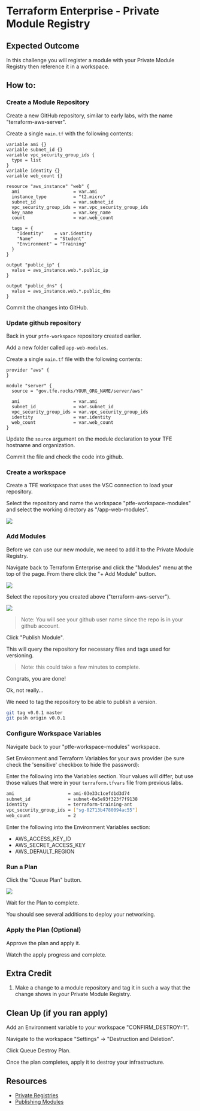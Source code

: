 # Terraform Enterprise - Private Module Registry

## Expected Outcome

In this challenge you will register a module with your Private Module Registry then reference it in a workspace.

## How to:

### Create a Module Repository

Create a new GitHub repository, similar to early labs, with the name "terraform-aws-server".

Create a single `main.tf` with the following contents:

```hcl
variable ami {}
variable subnet_id {}
variable vpc_security_group_ids {
  type = list
}
variable identity {}
variable web_count {}

resource "aws_instance" "web" {
  ami                    = var.ami
  instance_type          = "t2.micro"
  subnet_id              = var.subnet_id
  vpc_security_group_ids = var.vpc_security_group_ids
  key_name               = var.key_name
  count                  = var.web_count

  tags = {
    "Identity"    = var.identity
    "Name"        = "Student"
    "Environment" = "Training"
  }
}

output "public_ip" {
  value = aws_instance.web.*.public_ip
}

output "public_dns" {
  value = aws_instance.web.*.public_dns
}
```

Commit the changes into GitHub.

### Update github repository

Back in your `ptfe-workspace` repository created earlier.

Add a new folder called `app-web-modules`.

Create a single `main.tf` file with the following contents:

```hcl
provider "aws" {
}

module "server" {
  source = "gov.tfe.rocks/YOUR_ORG_NAME/server/aws"

  ami                    = var.ami
  subnet_id              = var.subnet_id
  vpc_security_group_ids = var.vpc_security_group_ids
  identity               = var.identity
  web_count              = var.web_count
}
```

Update the `source` argument on the module declaration to your TFE hostname and organization.

Commit the file and check the code into github.

### Create a workspace

Create a TFE workspace that uses the VSC connection to load your repository.

Select the repository and name the workspace "ptfe-workspace-modules" and select the working directory as "/app-web-modules".

![](img/tfe-new-workspace.png)

### Add Modules

Before we can use our new module, we need to add it to the Private Module Registry.

Navigate back to Terraform Enterprise and click the "Modules" menu at the top of the page. From there click the "+ Add Module" button.

![](img/tfe-add-module.png)

Select the repository you created above ("terraform-aws-server").

![](img/tfe-select-module-repo.png)

> Note: You will see your github user name since the repo is in your github account.

Click "Publish Module".

This will query the repository for necessary files and tags used for versioning.

> Note: this could take a few minutes to complete.

Congrats, you are done!

Ok, not really...

We need to tag the repository to be able to publish a version.

```sh
git tag v0.0.1 master
git push origin v0.0.1
```

### Configure Workspace Variables

Navigate back to your "ptfe-workspace-modules" workspace.

Set Environment and Terraform Variables for your aws provider (be sure check the 'sensitive' checkbox to hide the password):

Enter the following into the Variables section.  Your values will differ, but use those values that were in your `terraform.tfvars` file from previous labs.

```sh
ami                    = ami-03e33c1cefd1d3d74
subnet_id              = subnet-0a5e93f323f7f9138
identity               = terraform-training-ant
vpc_security_group_ids = ["sg-02713b4780094ac55"]
web_count              = 2
```

Enter the following into the Environment Variables section:

- AWS_ACCESS_KEY_ID
- AWS_SECRET_ACCESS_KEY
- AWS_DEFAULT_REGION

### Run a Plan

Click the "Queue Plan" button.

![](img/tfe-queue-plan.png)

Wait for the Plan to complete.

You should see several additions to deploy your networking.

### Apply the Plan (Optional)

Approve the plan and apply it.

Watch the apply progress and complete.

## Extra Credit

1. Make a change to a module repository and tag it in such a way that the change shows in your Private Module Registry.

## Clean Up (if you ran apply)

Add an Environment variable to your workspace "CONFIRM_DESTROY=1".

Navigate to the workspace "Settings" -> "Destruction and Deletion".

Click Queue Destroy Plan.

Once the plan completes, apply it to destroy your infrastructure.

## Resources

- [Private Registries](https://www.terraform.io/docs/registry/private.html)
- [Publishing Modules](https://www.terraform.io/docs/registry/modules/publish.html)
